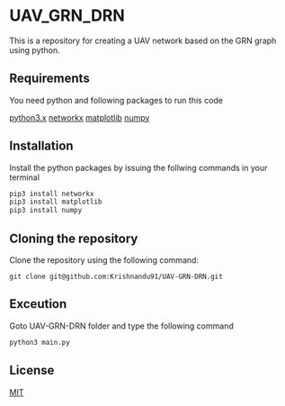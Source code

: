 # UAV_GRN_DRN

This is a repository for creating a UAV network based on the GRN graph using python.

## Requirements

You need python and following packages to run this code

[python3.x](https://www.python.org/downloads/)
[networkx](https://networkx.github.io/)
[matplotlib](https://matplotlib.org/)
[numpy](https://numpy.org/)

## Installation

Install the python packages by issuing the follwing commands in your terminal

``` bash
pip3 install networkx
pip3 install matplotlib
pip3 install numpy
```

## Cloning the repository

Clone the repository using the following command:

``` git
git clone git@github.com:Krishnandu91/UAV-GRN-DRN.git
```

## Exceution

Goto UAV-GRN-DRN folder and type the following command

``` bash
python3 main.py
```

## License

[MIT](https://opensource.org/licenses/MIT)
